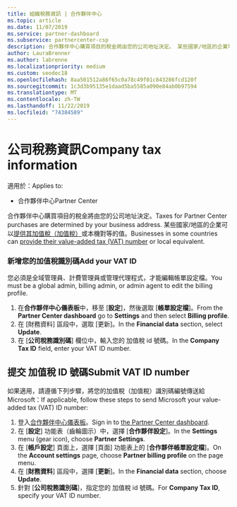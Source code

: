 ```yaml
---
title: 組織稅務資訊 | 合作夥伴中心
ms.topic: article
ms.date: 11/07/2019
ms.service: partner-dashboard
ms.subservice: partnercenter-csp
description: 合作夥伴中心購買項目的稅金將由您的公司地址決定。 某些國家/地區的企業可以提供他們的加值稅 (VAT) 編號或當地的對等項目。
author: LauraBrenner
ms.author: labrenne
ms.localizationpriority: medium
ms.custom: seodec18
ms.openlocfilehash: 8aa501512a86f65c0a78c49f01c843286fcd120f
ms.sourcegitcommit: 1c3d3b95135e1daad5ba5585a090e84ab0b97594
ms.translationtype: MT
ms.contentlocale: zh-TW
ms.lasthandoff: 11/22/2019
ms.locfileid: "74384589"
---
```

# <a name="company-tax-information"></a><span data-ttu-id="0d4d5-104">公司稅務資訊</span><span class="sxs-lookup"><span data-stu-id="0d4d5-104">Company tax information</span></span>

<span data-ttu-id="0d4d5-105">適用於：</span><span class="sxs-lookup"><span data-stu-id="0d4d5-105">Applies to:</span></span>

- <span data-ttu-id="0d4d5-106">合作夥伴中心</span><span class="sxs-lookup"><span data-stu-id="0d4d5-106">Partner Center</span></span>

<span data-ttu-id="0d4d5-107">合作夥伴中心購買項目的稅金將由您的公司地址決定。</span><span class="sxs-lookup"><span data-stu-id="0d4d5-107">Taxes for Partner Center purchases are determined by your business address.</span></span> <span data-ttu-id="0d4d5-108">某些國家/地區的企業可以[提供其加值稅（加值稅）](#submit-vat-id-number)或本機對等的值。</span><span class="sxs-lookup"><span data-stu-id="0d4d5-108">Businesses in some countries can [provide their value-added tax (VAT) number](#submit-vat-id-number) or local equivalent.</span></span>

### <a name="add-your-vat-id"></a><span data-ttu-id="0d4d5-109">新增您的加值稅識別碼</span><span class="sxs-lookup"><span data-stu-id="0d4d5-109">Add your VAT ID</span></span>

<span data-ttu-id="0d4d5-110">您必須是全域管理員、計費管理員或管理代理程式，才能編輯帳單設定檔。</span><span class="sxs-lookup"><span data-stu-id="0d4d5-110">You must be a global admin, billing admin, or admin agent to  edit the billing profile.</span></span>

1.  <span data-ttu-id="0d4d5-111">在**合作夥伴中心儀表板**中，移至 [**設定**]，然後選取 [**帳單設定檔**]。</span><span class="sxs-lookup"><span data-stu-id="0d4d5-111">From the **Partner Center dashboard** go to  **Settings** and then select **Billing profile**.</span></span>
2.  <span data-ttu-id="0d4d5-112">在 \[財務資料\] 區段中，選取 \[更新\]。</span><span class="sxs-lookup"><span data-stu-id="0d4d5-112">In the **Financial data** section, select **Update**.</span></span>
3.  <span data-ttu-id="0d4d5-113">在 [**公司稅務識別碼**] 欄位中，輸入您的 加值稅 id 號碼。</span><span class="sxs-lookup"><span data-stu-id="0d4d5-113">In the **Company Tax ID** field, enter your VAT ID number.</span></span>

## <a name="submit-vat-id-number"></a><span data-ttu-id="0d4d5-114">提交 加值稅 ID 號碼</span><span class="sxs-lookup"><span data-stu-id="0d4d5-114">Submit VAT ID number</span></span>

<span data-ttu-id="0d4d5-115">如果適用，請遵循下列步驟，將您的加值稅（加值稅）識別碼編號傳送給 Microsoft：</span><span class="sxs-lookup"><span data-stu-id="0d4d5-115">If applicable, follow these steps to send Microsoft your value-added tax (VAT) ID number:</span></span>

1. <span data-ttu-id="0d4d5-116">登入[合作夥伴中心儀表板](https://partner.microsoft.com/dashboard/)。</span><span class="sxs-lookup"><span data-stu-id="0d4d5-116">Sign in to [the Partner Center dashboard](https://partner.microsoft.com/dashboard/).</span></span>
2. <span data-ttu-id="0d4d5-117">在 [**設定**] 功能表（齒輪圖示）中，選擇 [**合作夥伴設定**]。</span><span class="sxs-lookup"><span data-stu-id="0d4d5-117">In the **Settings** menu (gear icon), choose **Partner Settings**.</span></span>
3. <span data-ttu-id="0d4d5-118">在 [**帳戶設定**] 頁面上，選擇 [頁面] 功能表上的 [**合作夥伴帳單設定檔**]。</span><span class="sxs-lookup"><span data-stu-id="0d4d5-118">On the **Account settings** page, choose **Partner billing profile** on the page menu.</span></span>
4. <span data-ttu-id="0d4d5-119">在 [**財務資料**] 區段中，選擇 [**更新**]。</span><span class="sxs-lookup"><span data-stu-id="0d4d5-119">In the **Financial data** section, choose **Update**.</span></span>
5. <span data-ttu-id="0d4d5-120">針對 [**公司稅務識別碼**]，指定您的 加值稅 id 號碼。</span><span class="sxs-lookup"><span data-stu-id="0d4d5-120">For **Company Tax ID**, specify your VAT ID number.</span></span>
